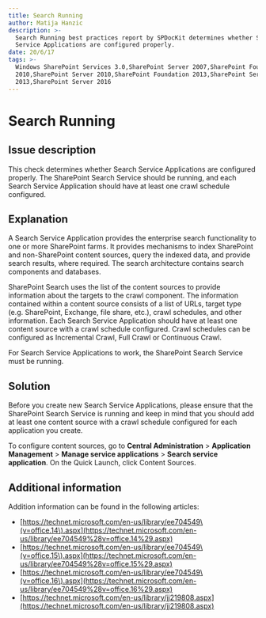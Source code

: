 ```yaml
---
title: Search Running
author: Matija Hanzic
description: >-
  Search Running best practices report by SPDocKit determines whether Search
  Service Applications are configured properly.
date: 20/6/17
tags: >-
  Windows SharePoint Services 3.0,SharePoint Server 2007,SharePoint Foundation
  2010,SharePoint Server 2010,SharePoint Foundation 2013,SharePoint Server
  2013,SharePoint Server 2016
---
```


# Search Running

## Issue description

This check determines whether Search Service Applications are configured properly. The SharePoint Search Service should be running, and each Search Service Application should have at least one crawl schedule configured.

## Explanation

A Search Service Application provides the enterprise search functionality to one or more SharePoint farms. It provides mechanisms to index SharePoint and non-SharePoint content sources, query the indexed data, and provide search results, where required. The search architecture contains search components and databases.

SharePoint Search uses the list of the content sources to provide information about the targets to the crawl component. The information contained within a content source consists of a list of URLs, target type \(e.g. SharePoint, Exchange, file share, etc.\), crawl schedules, and other information. Each Search Service Application should have at least one content source with a crawl schedule configured. Crawl schedules can be configured as Incremental Crawl, Full Crawl or Continuous Crawl.

For Search Service Applications to work, the SharePoint Search Service must be running.

## Solution

Before you create new Search Service Applications, please ensure that the SharePoint Search Service is running and keep in mind that you should add at least one content source with a crawl schedule configured for each application you create.

To configure content sources, go to **Central Administration** &gt; **Application Management** &gt; **Manage service applications** &gt; **Search service application**. On the Quick Launch, click Content Sources.

## Additional information

Addition information can be found in the following articles:

* [https://technet.microsoft.com/en-us/library/ee704549\(v=office.14\).aspx](https://technet.microsoft.com/en-us/library/ee704549%28v=office.14%29.aspx)
* [https://technet.microsoft.com/en-us/library/ee704549\(v=office.15\).aspx](https://technet.microsoft.com/en-us/library/ee704549%28v=office.15%29.aspx)
* [https://technet.microsoft.com/en-us/library/ee704549\(v=office.16\).aspx](https://technet.microsoft.com/en-us/library/ee704549%28v=office.16%29.aspx)
* [https://technet.microsoft.com/en-us/library/jj219808.aspx](https://technet.microsoft.com/en-us/library/jj219808.aspx)

